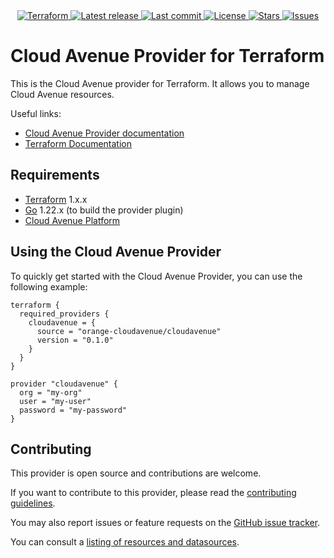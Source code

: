 <div align="center">
    <a href="https://registry.terraform.io/providers/orange-cloudavenue/cloudavenue/latest/docs">
      <img alt="Terraform" src="https://img.shields.io/badge/terraform-%235835CC.svg?style=for-the-badge&logo=terraform&logoColor=white" />
    </a>
    <a href="https://github.com/orange-cloudavenue/terraform-provider-cloudavenue/releases/latest">
      <img alt="Latest release" src="https://img.shields.io/github/v/release/orange-cloudavenue/terraform-provider-cloudavenue?style=for-the-badge&logo=starship&color=C9CBFF&logoColor=D9E0EE&labelColor=302D41&include_prerelease&sort=semver" />
    </a>
    <a href="https://github.com/orange-cloudavenue/terraform-provider-cloudavenue/pulse">
      <img alt="Last commit" src="https://img.shields.io/github/last-commit/orange-cloudavenue/terraform-provider-cloudavenue?style=for-the-badge&logo=starship&color=8bd5ca&logoColor=D9E0EE&labelColor=302D41"/>
    </a>
    <a href="https://github.com/orange-cloudavenue/terraform-provider-cloudavenue/blob/main/LICENSE">
      <img alt="License" src="https://img.shields.io/github/license/orange-cloudavenue/terraform-provider-cloudavenue?style=for-the-badge&logo=starship&color=ee999f&logoColor=D9E0EE&labelColor=302D41" />
    </a>
    <a href="https://github.com/orange-cloudavenue/terraform-provider-cloudavenue/stargazers">
      <img alt="Stars" src="https://img.shields.io/github/stars/orange-cloudavenue/terraform-provider-cloudavenue?style=for-the-badge&logo=starship&color=c69ff5&logoColor=D9E0EE&labelColor=302D41" />
    </a>
    <a href="https://github.com/orange-cloudavenue/terraform-provider-cloudavenue/issues">
      <img alt="Issues" src="https://img.shields.io/github/issues/orange-cloudavenue/terraform-provider-cloudavenue?style=for-the-badge&logo=bilibili&color=F5E0DC&logoColor=D9E0EE&labelColor=302D41" />
    </a>
</div>

# Cloud Avenue Provider for Terraform

This is the Cloud Avenue provider for Terraform. It allows you to manage Cloud Avenue resources.

Useful links:

* [Cloud Avenue Provider documentation](https://registry.terraform.io/providers/orange-cloudavenue/cloudavenue/latest/docs)
* [Terraform Documentation](https://www.terraform.io/docs/language/index.html)

## Requirements

* [Terraform](https://www.terraform.io/downloads.html) 1.x.x
* [Go](https://golang.org/doc/install) 1.22.x (to build the provider plugin)
* [Cloud Avenue Platform](https://cloud.orange-business.com/offres/infrastructure-iaas/cloud-avenue/)

## Using the Cloud Avenue Provider

To quickly get started with the Cloud Avenue Provider, you can use the following example:

```hcl
terraform {
  required_providers {
    cloudavenue = {
      source = "orange-cloudavenue/cloudavenue"
      version = "0.1.0"
    }
  }
}

provider "cloudavenue" {
  org = "my-org"
  user = "my-user"
  password = "my-password"
}
```

## Contributing

This provider is open source and contributions are welcome.

If you want to contribute to this provider, please read the [contributing guidelines](CONTRIBUTING.md).

You may also report issues or feature requests on the [GitHub issue tracker](https://github.com/orange-cloudavenue/terraform-provider-cloudavenue/issues/new/choose).

You can consult a [listing of resources and datasources](cmd/listing/resource-ca.md).
